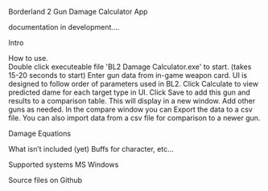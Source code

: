 Borderland 2 Gun Damage Calculator App

documentation in development....

Intro

How to use.  
	Double click executeable file 'BL2 Damage Calculator.exe' to start. (takes 15-20 seconds to start)
	Enter gun data from in-game weapon card.  UI is designed to follow order of parameters used in BL2.
	Click  Calculate to view predicted dame for each target type in UI. 
	Click Save to add this gun and results to a comparison table.  This will display in a new window. 
	Add other guns as needed. 
	In the compare window you can Export the data to a csv file.
	You can also import data from a csv file for comparison to a newer gun.  	

Damage Equations
	
What isn’t included (yet)
	Buffs for character, etc…

Supported systems
	MS Windows
	
Source files on Github 